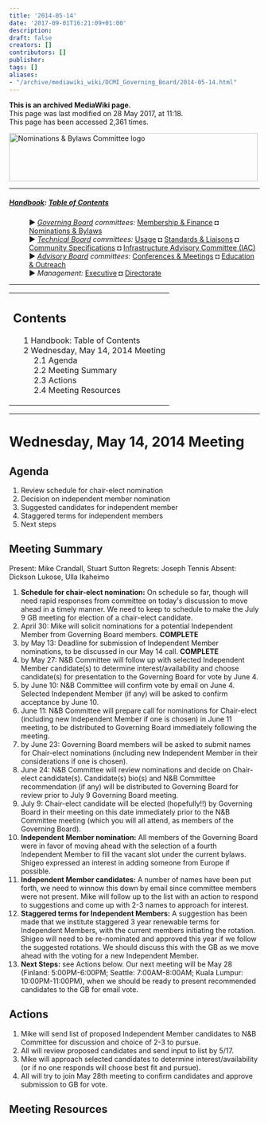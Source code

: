 ```yaml
---
title: '2014-05-14'
date: '2017-09-01T16:21:09+01:00'
description: 
draft: false
creators: []
contributors: []
publisher: 
tags: []
aliases:
- "/archive/mediawiki_wiki/DCMI_Governing_Board/2014-05-14.html"
---
```


 **This is an archived MediaWiki page.**  
This page was last modified on 28 May 2017, at 11:18.  
This page has been accessed 2,361 times.

[<img alt="Nominations &amp; Bylaws Committee logo" src="/archive/mediawiki_wiki/images/Nominations_Logo.png" width="500" height="97">](/archive/mediawiki_wiki/images/Nominations_Logo.png "Nominations & Bylaws Committee logo")

* * *

##### [Handbook](/archive/mediawiki_wiki/DCMI_Handbook "DCMI Handbook"): [Table of Contents](DCMI_Handbook "DCMI Handbook") 
<dl>
<dd> ► <i><a href="/mediawiki_wiki/DCMI_Governing_Board.md" title="DCMI Governing Board">Governing Board</a> committees:</i> <a href="/mediawiki_wiki/DCMI_Governing_Board/finance.md" title="DCMI Governing Board/finance">Membership &amp; Finance</a> ◘ <a href="/mediawiki_wiki/DCMI_Governing_Board/nominations.md" title="DCMI Governing Board/nominations">Nominations &amp; Bylaws</a> 
</dd>
<dd> ► <i><a href="/mediawiki_wiki/DCMI_Technical_Board.md" title="DCMI Technical Board">Technical Board</a> committees:</i> <a href="/mediawiki_wiki/DCMI_Technical_Board/usage.md" title="DCMI Technical Board/usage">Usage</a> ◘ <a href="/mediawiki_wiki/DCMI_Technical_Board/standards.md" title="DCMI Technical Board/standards">Standards &amp; Liaisons</a> ◘ <a href="/mediawiki_wiki/DCMI_Technical_Board/specifications.md" title="DCMI Technical Board/specifications">Community Specifications</a> ◘ <a href="/mediawiki_wiki/DCMI_Technical_Board/infrastructure.md" title="DCMI Technical Board/infrastructure">Infrastructure Advisory Committee (IAC)</a>
</dd>
<dd> ► <i><a href="/mediawiki_wiki/DCMI_Advisory_Board.md" title="DCMI Advisory Board">Advisory Board</a> committees:</i> <a href="/mediawiki_wiki/DCMI_Advisory_Board/meetings.md" title="DCMI Advisory Board/meetings">Conferences &amp; Meetings</a> ◘ <a href="/mediawiki_wiki/DCMI_Advisory_Board/documentation.md" title="DCMI Advisory Board/documentation">Education &amp; Outreach</a>
</dd>
<dd> ► <i>Management:</i> <a href="/mediawiki_wiki/Exec_Committee.md" title="Exec Committee">Executive</a> ◘ <a href="/mediawiki_wiki/Exec_Committee/directorate.md" title="Exec Committee/directorate">Directorate</a>
</dd>
</dl>

* * *

<table id="toc" class="toc">
  <tr>
    <td>
      <div id="toctitle">
        <h2>Contents</h2>
      </div>
      <ul>
        <li class="toclevel-1"><a href="#Handbook:_Table_of_Contents"><span class="tocnumber">1</span> <span class="toctext">Handbook: Table of Contents</span></a></li>
        <li class="toclevel-1 tocsection-1">
          <a href="#Wednesday.2C_May_14.2C_2014_Meeting"><span class="tocnumber">2</span> <span class="toctext">Wednesday, May 14, 2014 Meeting</span></a>
          <ul>
            <li class="toclevel-2 tocsection-2"><a href="#Agenda"><span class="tocnumber">2.1</span> <span class="toctext">Agenda</span></a></li>
            <li class="toclevel-2 tocsection-3"><a href="#Meeting_Summary"><span class="tocnumber">2.2</span> <span class="toctext">Meeting Summary</span></a></li>
            <li class="toclevel-2 tocsection-4"><a href="#Actions"><span class="tocnumber">2.3</span> <span class="toctext">Actions</span></a></li>
            <li class="toclevel-2 tocsection-5"><a href="#Meeting_Resources"><span class="tocnumber">2.4</span> <span class="toctext">Meeting Resources</span></a></li>
          </ul>
        </li>
      </ul>
    </td>
  </tr>
</table>


* * *

# Wednesday, May 14, 2014 Meeting 

## Agenda 

1. Review schedule for chair-elect nomination
2. Decision on independent member nomination
3. Suggested candidates for independent member
4. Staggered terms for independent members
5. Next steps

## Meeting Summary 

Present: Mike Crandall, Stuart Sutton Regrets: Joseph Tennis Absent: Dickson Lukose, Ulla Ikaheimo

1. **Schedule for chair-elect nomination:** On schedule so far, though will need rapid responses from committee on today's discussion to move ahead in a timely manner. We need to keep to schedule to make the July 9 GB meeting for election of a chair-elect candidate.
  1. April 30: Mike will solicit nominations for a potential Independent Member from Governing Board members. **COMPLETE**
  2. by May 13: Deadline for submission of Independent Member nominations, to be discussed in our May 14 call. **COMPLETE**
  3. by May 27: N&B Committee will follow up with selected Independent Member candidate(s) to determine interest/availability and choose candidate(s) for presentation to the Governing Board for vote by June 4. 
  4. by June 10: N&B Committee will confirm vote by email on June 4. Selected Independent Member (if any) will be asked to confirm acceptance by June 10. 
  5. June 11: N&B Committee will prepare call for nominations for Chair-elect (including new Independent Member if one is chosen) in June 11 meeting, to be distributed to Governing Board immediately following the meeting.
  6. by June 23: Governing Board members will be asked to submit names for Chair-elect nominations (including new Independent Member in their considerations if one is chosen).
  7. June 24: N&B Committee will review nominations and decide on Chair-elect candidate(s). Candidate(s) bio(s) and N&B Committee recommendation (if any) will be distributed to Governing Board for review prior to July 9 Governing Board meeting.
  8. July 9: Chair-elect candidate will be elected (hopefully!!) by Governing Board in their meeting on this date immediately prior to the N&B Committee meeting (which you will all attend, as members of the Governing Board).
2. **Independent Member nomination:** All members of the Governing Board were in favor of moving ahead with the selection of a fourth Independent Member to fill the vacant slot under the current bylaws. Shigeo expressed an interest in adding someone from Europe if possible.
3. **Independent Member candidates:** A number of names have been put forth, we need to winnow this down by email since committee members were not present. Mike will follow up to the list with an action to respond to suggestions and come up with 2-3 names to approach for interest.
4. **Staggered terms for Independent Members:** A suggestion has been made that we institute staggered 3 year renewable terms for Independent Members, with the current members initiating the rotation. Shigeo will need to be re-nominated and approved this year if we follow the suggested rotations. We should discuss this with the GB as we move ahead with the voting for a new Independent Member.
5. **Next Steps:** see Actions below. Our next meeting will be May 28 (Finland: 5:00PM-6:00PM; Seattle: 7:00AM-8:00AM; Kuala Lumpur: 10:00PM-11:00PM), when we should be ready to present recommended candidates to the GB for email vote.

## Actions

1. Mike will send list of proposed Independent Member candidates to N&B Committee for discussion and choice of 2-3 to pursue.
2. All will review proposed candidates and send input to list by 5/17.
3. Mike will approach selected candidates to determine interest/availability (or if no one responds will choose best fit and pursue).
4. All will try to join May 28th meeting to confirm candidates and approve submission to GB for vote.

## Meeting Resources 

